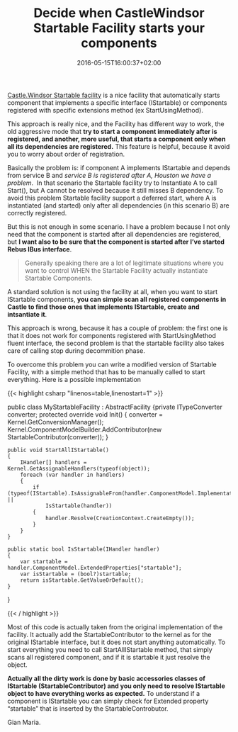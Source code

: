 ﻿---
title: "Decide when CastleWindsor Startable Facility starts your components"
description: ""
date: 2016-05-15T16:00:37+02:00
draft: false
tags: [Castle,IoC]
categories: [Programming]
---
[Castle.Windsor Startable facility](https://github.com/castleproject/Windsor/blob/master/docs/startable-facility.md) is a nice facility that automatically starts component that implements a specific interface (IStartable) or components registered with specific extensions method (ex StartUsingMethod).

This approach is really nice, and the Facility has different way to work, the old aggressive mode that  **try to start a component immediately after is registered, and another, more useful, that starts a component only when all its dependencies are registered.** This feature is helpful, because it avoid you to worry about order of registration.

Basically the problem is: if component A implements IStartable and depends from service B and *service B is registered after A, Houston we have a problem*.  In that scenario the Startable facility try to Instantiate A to call Start(), but A cannot be resolved because it still misses B dependency. To avoid this problem Startable facility support a deferred start, where A is instantiated (and started) only after all dependencies (in this scenario B) are correctly registered.

But this is not enough in some scenario. I have a problem because I not only need that the component is started after all dependencies are registered, but **I want also to be sure that the component is started after I’ve started Rebus IBus interface**.

> Generally speaking there are a lot of legitimate situations where you want to control WHEN the Startable Facility actually instantiate Startable Components.

A standard solution is not using the facility at all, when you want to start IStartable components,  **you can simple scan all registered components in Castle to find those ones that implements IStartable, create and intsantiate it**.

This approach is wrong, because it has a couple of problem: the first one is that it does not work for components registered with StartUsingMethod fluent interface, the second problem is that the startable facility also takes care of calling stop during decommition phase.

To overcome this problem you can write a modified version of Startable Facility, with a simple method that has to be manually called to start everything. Here is a possible implementation

{{< highlight csharp "linenos=table,linenostart=1" >}}


public class MyStartableFacility
    : AbstractFacility
{private ITypeConverter converter;
    protected override void Init()
    {
        converter = Kernel.GetConversionManager();
        Kernel.ComponentModelBuilder.AddContributor(new StartableContributor(converter));
    }

    public void StartAllIStartable()
    {
        IHandler[] handlers = Kernel.GetAssignableHandlers(typeof(object));
        foreach (var handler in handlers)
        {
            if (typeof(IStartable).IsAssignableFrom(handler.ComponentModel.Implementation) ||
                IsStartable(handler))
            {
                handler.Resolve(CreationContext.CreateEmpty());
            }
        }
    }

    public static bool IsStartable(IHandler handler)
    {
        var startable = handler.ComponentModel.ExtendedProperties["startable"];
        var isStartable = (bool?)startable;
        return isStartable.GetValueOrDefault();
    }
}

{{< / highlight >}}

Most of this code is actually taken from the original implementation of the facility. It actually add the StartableContributor to the kernel as for the original IStartable interface, but it does not start anything automatically. To start everything you need to call StartAllIStartable method, that simply scans all registered component, and if it is startable it just resolve the object.

 **Actually all the dirty work is done by basic accessories classes of IStartable (StartableContributor) and you only need to resolve IStartable object to have everything works as expected.** To understand if a component is IStartable you can simply check for Extended property “startable” that is inserted by the StartableControbutor.

Gian Maria.
